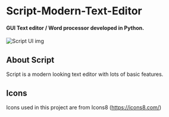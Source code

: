 # Script-Modern-Text-Editor
#### GUI Text editor / Word processor developed in Python.

![Script UI img](https://github.com/rishi-2410/Script-Modern-Text-Editor/assets/85857942/4fd29fa8-122e-4ed8-8a97-27d97f05cd05)

## About Script
Script is a modern looking text editor with lots of basic features.

## Icons
Icons used in this project are from Icons8 (https://icons8.com/)
